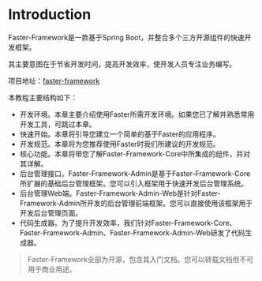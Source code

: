 # Introduction

Faster-Framework是一款基于Spring Boot，并整合多个三方开源组件的快速开发框架。

其主要意图在于节省开发时间，提高开发效率，使开发人员专注业务编写。

项目地址：[faster-framework](https://www.github.com/faster-framework)

本教程主要结构如下：

- 开发环境。本章主要介绍使用Faster所需开发环境。如果您已了解并熟悉常用开发工具，可跳过本章。
- 快速开始。本章将引导您建立一个简单的基于Faster的应用程序。
- 开发规范。本章将为您推荐使用Faster时我们所建议的开发规范。
- 核心功能。本章将带您了解Faster-Framework-Core中所集成的组件，并对其详解。
- 后台管理接口。Faster-Framework-Admin是基于Faster-Framework-Core所扩展的基础后台管理框架。您可以引入框架用于快速开发后台管理系统。
- 后台管理Web端。Faster-Framework-Admin-Web是针对Faster-Framework-Admin所开发的后台管理前端框架。您可以直接使用该框架用于开发后台管理页面。
- 代码生成器。为了提升开发效率，我们针对Faster-Framework-Core、Faster-Framework-Admin、Faster-Framework-Admin-Web研发了代码生成器。

> Faster-Framework全部为开源，包含其入门文档。您可以转载文档但不可用于商业用途。
